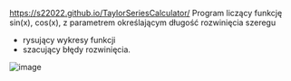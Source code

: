 https://s22022.github.io/TaylorSeriesCalculator/
Program liczący funkcję sin(x), cos(x), z parametrem określającym długość
rozwinięcia szeregu
* rysujący wykresy funkcji 
* szacujący błędy rozwinięcia.

![image](https://user-images.githubusercontent.com/101318477/162683901-80e78095-2731-4b83-bcba-342e43a4a547.png)
